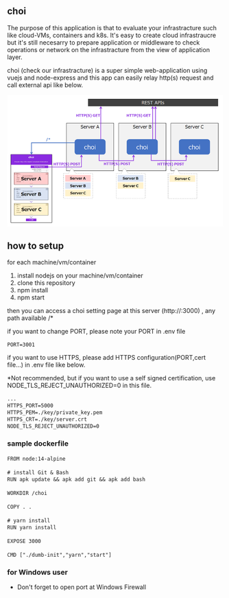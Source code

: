 ## choi

The purpose of this application is that to evaluate your infrastracture such like cloud-VMs, containers and k8s.
It's easy to create cloud infrastraucre but it's still necesarry to prepare application or middleware to check operations or network on the infrastracture from the view of application layer.

choi (check our infrastracture) is a super simple web-application using vuejs and node-express and this app can easily relay http(s) request and call external api like below.

![choi overview](./choi_overview.png)

## how to setup

for each machine/vm/container
1. install nodejs on your machine/vm/container
2. clone this repository
3. npm install
4. npm start

then you can access a choi setting page at this server (http://<yourserver>:3000) , any path available /*

if you want to change PORT, please note your PORT in .env file
````
PORT=3001
````

if you want to use HTTPS, please add HTTPS configuration(PORT,cert file...) in .env file like below.

*Not recommended, but if you want to use a self signed certification, use NODE_TLS_REJECT_UNAUTHORIZED=0 in this file.
````
...
HTTPS_PORT=5000
HTTPS_PEM=./key/private_key.pem
HTTPS_CRT=./key/server.crt
NODE_TLS_REJECT_UNAUTHORIZED=0
````

### sample dockerfile
````
FROM node:14-alpine

# install Git & Bash
RUN apk update && apk add git && apk add bash

WORKDIR /choi

COPY . .

# yarn install
RUN yarn install

EXPOSE 3000

CMD ["./dumb-init","yarn","start"]
````

### for Windows user

- Don't forget to open port at Windows Firewall

